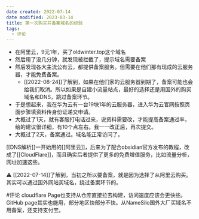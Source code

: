 ```yaml
---
date created: 2022-07-14
date modified: 2023-03-14
title: 第一次购买并备案域名的经验
tags:
  - 评论
---
```

- 在阿里云，9元1年，买了oldwinter.top这个域名
- 然后用了没几分钟，就发现被拦截了，提示域名需要备案
- 然后发现各大主流公有云，都提供备案服务。但需要在他们那有现成的云服务器，才能免费备案。
	- [[2022-08-24]]了解到，如果在他们家的云服务器到期了，备案可能也会给我们取消。所以如果是自建小流量站点，最好的选择还是用国外的购买域名和DNS，跳过备案环节。
- 于是想起来，我在华为云有一台19块1年的云服务器，进入华为云官网按照页面步骤填资料传身份证递交申请。
- 大概过了1天，就有客服打电话过来，说资料需要改，才能提高备案通过率，给的建议很详细，有10个点左右。我一一改正后，再次提交。
- 大概过了2天，备案通过。域名能正常访问了。

[[DNS解析]]一开始用的[[阿里云]]，后来为了配合obsidian官方发布的教程，改成了[[CloudFlare]]，而且确实后者提供了更多的免费增值服务，比如流量分析，网址加速这些。

⚠️ [[2022-07-14]]了解到，当初之所以要备案，就是因为选择了从阿里云购买。其实可以通过国外网站买域名，绕过备案环节的。

#评论 cloudflare Page也支持从仓库直接拉去构建，访问速度应该会更快些。GitHub page其实也能用，部分地区快部分不快。从NameSilo国外大厂买域名不用备案，还支持支付宝。
